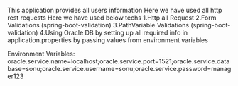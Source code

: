 This application provides all users information
Here we have used all http rest requests
Here we have used below techs
   1.Http all Request
   2.Form Validations (spring-boot-validation)
   3.PathVariable Validations (spring-boot-validation)
   4.Using Oracle DB by setting up all required info in application.properties by passing values from environment variables

Environment Variables:
oracle.service.name=localhost;oracle.service.port=1521;oracle.service.database=sonu;oracle.service.username=sonu;oracle.service.password=manager123